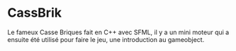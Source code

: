 # CassBrik
Le fameux Casse Briques fait en C++ avec SFML, il y a un mini moteur qui a ensuite été utilisé pour faire le jeu, une introduction au gameobject.
